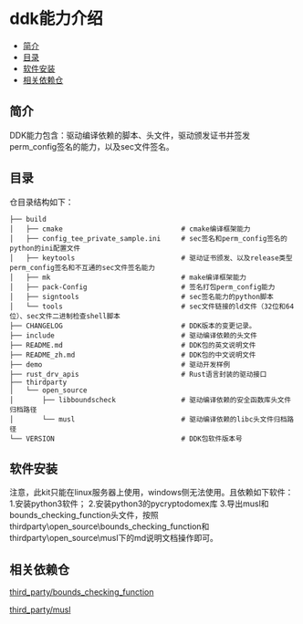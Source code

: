 
# ddk能力介绍<a name="ZH-CN_TOPIC_0000001078026808"></a>

-   [简介](#section11660541593)
-   [目录](#section161941989596)
-   [软件安装](#section11914418405)
-   [相关依赖仓](#section1371113476307)

## 简介<a name="section11660541593"></a>

DDK能力包含：驱动编译依赖的脚本、头文件，驱动颁发证书并签发perm_config签名的能力，以及sec文件签名。

## 目录<a name="section161941989596"></a>

仓目录结构如下：

```
├── build
│   ├── cmake                             # cmake编译框架能力
│   ├── config_tee_private_sample.ini     # sec签名和perm_config签名的python的ini配置文件
│   ├── keytools                          # 驱动证书颁发、以及release类型perm_config签名和不互通的sec文件签名能力
│   ├── mk                                # make编译框架能力
│   ├── pack-Config                       # 签名打包perm_config能力
│   ├── signtools                         # sec签名能力的python脚本
│   └── tools                             # sec文件链接的ld文件（32位和64位）、sec文件二进制检查shell脚本        
├── CHANGELOG                             # DDK版本的变更记录。
├── include                               # 驱动编译依赖的头文件
├── README.md                             # DDK包的英文说明文件
├── README_zh.md                          # DDK包的中文说明文件
├── demo                                  # 驱动开发样例
├── rust_drv_apis                         # Rust语言封装的驱动接口
├── thirdparty
│   └── open_source
│       ├── libboundscheck                # 驱动编译依赖的安全函数库头文件归档路径
│       └── musl                          # 驱动编译依赖的libc头文件归档路径
└── VERSION                               # DDK包软件版本号
```

## 软件安装<a name="section11914418405"></a>

注意，此kit只能在linux服务器上使用，windows侧无法使用。且依赖如下软件：
1.安装python3软件；
2.安装python3的pycryptodomex库
3.导出musl和bounds_checking_function头文件，按照thirdparty\open_source\bounds_checking_function和thirdparty\open_source\musl下的md说明文档操作即可。

## 相关依赖仓<a name="section1371113476307"></a>

[third_party/bounds_checking_function](https://gitee.com/openharmony/third_party_bounds_checking_function)

[third_party/musl](https://gitee.com/openharmony/third_party_musl)

